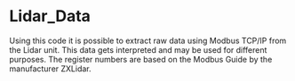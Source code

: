 # Lidar_Data
Using this code it is possible to extract raw data using Modbus TCP/IP from the Lidar unit. This data gets interpreted and may be used for different purposes.
The register numbers are based on the Modbus Guide by the manufacturer ZXLidar. 

